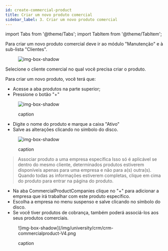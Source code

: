 ```yaml
---
id: create-commercial-product
title: Criar um novo produto comercial
sidebar_label: 3. Criar um novo produto comercial
---
```


import Tabs from '@theme/Tabs';
import TabItem from '@theme/TabItem';

Para criar um novo produto comercial deve ir ao módulo "Manutenção" e à sub-lista "Clientes".

<figure>

![img-box-shadow](/img/university/crm/crm-commercialproduct-1.png)

</figure>

Selecione o cliente comercial no qual você precisa criar o produto.

Para criar um novo produto, você terá que:
- Acesse a aba produtos na parte superior;
- Pressione o botão "+"

<figure>

![img-box-shadow](/img/university/crm/crm-commercialproduct-V2.png)
<figcaption>caption</figcaption>
</figure>

- Digite o nome do produto e marque a caixa "Ativo"
- Salve as alterações clicando no símbolo do disco.

<figure>

![img-box-shadow](/img/university/crm/crm-commercialproduct-vv3.png)
<figcaption>caption</figcaption>
</figure>

 

>Associar produto a uma empresa específica
>Isso só é aplicável se dentro do mesmo cliente, determinados produtos estiverem disponíveis apenas para uma empresa e não para a(s) outra(s).
Quando todas as informações estiverem completas, clique em cima do produto para entrar na página do produto.

- Na aba CommercialProductCompanies clique no "+" para adicionar a empresa que irá trabalhar com este produto específico.
- Escolha a empresa no menu suspenso e salve clicando no símbolo do disco.
- Se você tiver produtos de cobrança, também poderá associá-los aos seus produtos comerciais.

<figure>

![img-box-shadow](/img/university/crm/crm-commercialproduct-V4.png
<figcaption>caption</figcaption>
</figure>
